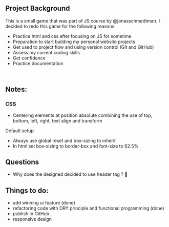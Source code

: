 ## Project Background

This is a small game that was part of JS course by @jonasschmedtman. I decided to redo this game for the following reasons:

- Practice html and css after focusing on JS for sometime
- Preparation to start building my personal website projects
- Get used to project flow and using version control (Git and GitHub)
- Assess my current coding skills
- Get confidence
- Practice documentation

&nbsp;

## Notes:

### CSS

- Centering elements at position absolute combining the use of top, bottom, left, right, text align and transform

Default setup

- Always use global reset and box-sizing to inherit
- In html set box-sizing to border-box and font-size to 62.5%

## Questions

- Why does the designed decided to use header tag ? 🤔

## Things to do:

- add winning ui feature (done)
- refactoring code with DRY principle and functional programming (done)
- publish in GitHub
- responsive design
